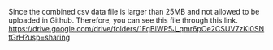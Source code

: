 Since the combined csv data file is larger than 25MB and not allowed to be uploaded in Github. Therefore, you can see this file through this link.
https://drive.google.com/drive/folders/1FqBlWP5J_qmr6pOe2CSUV7zKi0SNtGrH?usp=sharing
